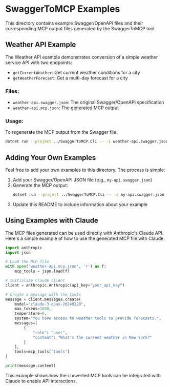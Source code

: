 # SwaggerToMCP Examples

This directory contains example Swagger/OpenAPI files and their corresponding MCP output files generated by the SwaggerToMCP tool.

## Weather API Example

The Weather API example demonstrates conversion of a simple weather service API with two endpoints:
- `getCurrentWeather`: Get current weather conditions for a city
- `getWeatherForecast`: Get a multi-day forecast for a city

### Files:
- `weather-api.swagger.json`: The original Swagger/OpenAPI specification
- `weather-api.mcp.json`: The generated MCP output

### Usage:

To regenerate the MCP output from the Swagger file:

```bash
dotnet run --project ../SwaggerToMCP.Cli -- -i weather-api.swagger.json -o weather-api.mcp.json
```

## Adding Your Own Examples

Feel free to add your own examples to this directory. The process is simple:

1. Add your Swagger/OpenAPI JSON file (e.g., `my-api.swagger.json`)
2. Generate the MCP output:
   ```bash
   dotnet run --project ../SwaggerToMCP.Cli -- -i my-api.swagger.json -o my-api.mcp.json
   ```
3. Update this README to include information about your example

## Using Examples with Claude

The MCP files generated can be used directly with Anthropic's Claude API. Here's a simple example of how to use the generated MCP file with Claude:

```python
import anthropic
import json

# Load the MCP file
with open('weather-api.mcp.json', 'r') as f:
    mcp_tools = json.load(f)

# Initialize Claude client
client = anthropic.Anthropic(api_key="your_api_key")

# Create a message with the tools
message = client.messages.create(
    model="claude-3-opus-20240229",
    max_tokens=1000,
    temperature=0,
    system="You have access to weather tools to provide forecasts.",
    messages=[
        {
            "role": "user",
            "content": "What's the current weather in New York?"
        }
    ],
    tools=mcp_tools["tools"]
)

print(message.content)
```

This example shows how the converted MCP tools can be integrated with Claude to enable API interactions.
